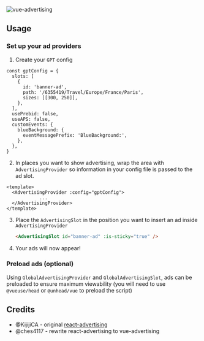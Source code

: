 ![vue-advertising](https://user-images.githubusercontent.com/53453555/224674120-fe61a13e-3442-408e-896d-00168d6d0ed2.png)

## Usage

### Set up your ad providers

1. Create your `GPT` config

```
const gptConfig = {
  slots: [
    {
      id: 'banner-ad',
      path: '/6355419/Travel/Europe/France/Paris',
      sizes: [[300, 250]],
    },
  ],
  usePrebid: false,
  useAPS: false,
  customEvents: {
    blueBackground: {
      eventMessagePrefix: 'BlueBackground:',
    },
  },
}
```

2. In places you want to show advertising, wrap the area with `AdvertisingProvider` so information in your config file is passed to the ad slot.

```
<template>
  <AdvertisingProvider :config="gptConfig">
			...
  </AdvertisingProvider>
</template>
```

3.  Place the `AdvertisingSlot` in the position you want to insert an ad inside `AdvertisingProvider`

    ```html
    <AdvertisingSlot id="banner-ad" :is-sticky="true" />
    ```

4.  Your ads will now appear!

### Preload ads (optional)

Using `GlobalAdvertisingProvider` and `GlobalAdvertisingSlot`, ads can be preloaded to ensure maximum viewability (you will need to use `@vueuse/head` or `@unhead/vue` to preload the script)

## Credits

- @KijijiCA - original [react-advertising](https://github.com/KijijiCA/react-advertising)
- @ches4117 - rewrite react-advertising to vue-advertising
